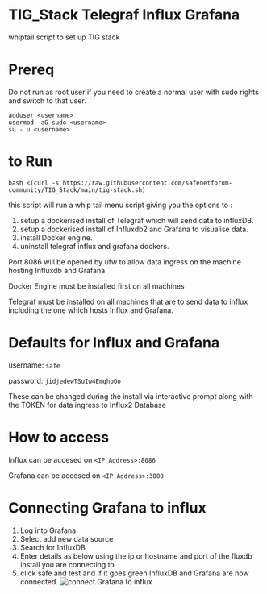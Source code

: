 # TIG_Stack Telegraf Influx Grafana
whiptail script to set up TIG stack 

# Prereq

Do not run as root user if you need to create a normal user with sudo rights and switch to that user.

```
adduser <username>
usermod -aG sudo <username>
su - u <username>
```

# to Run

```bash <(curl -s https://raw.githubusercontent.com/safenetforum-community/TIG_Stack/main/tig-stack.sh)```

this script will run a whip tail menu script giving you the options to :

1. setup a dockerised  install of Telegraf which will send data to influxDB.
2. setup a dockerised install of Influxdb2 and Grafana to visualise data.
3. install Docker engine.
4. uninstall telegraf influx and grafana dockers.

Port 8086 will be opened by ufw to allow data ingress on the machine hosting Influxdb and Grafana

Docker Engine must be installed first on all machines

Telegraf must be installed on all machines that are to send data to influx including the one which hosts Influx and Grafana.


# Defaults for Influx and Grafana
username: ```safe```

password: ```jidjedewTSuIw4EmqhoOo```

These can be changed during the install via interactive prompt along with the TOKEN for data ingress to Influx2 Database

# How to access

Influx can be accesed on ```<IP Address>:8086```

Grafana can be accesed on ```<IP Address>:3000```

# Connecting Grafana to influx

1. Log into Grafana
2. Select add new data source
3. Search for InfluxDB
4. Enter details as below using the ip or hostname and port of the fluxdb install you are connecting to
5. click safe and test and if it goes green InfluxDB and Grafana are now connected.
![connect Grafana to influx](https://github.com/safenetforum-community/TIG_Stack/assets/25412853/8cd2e8b6-7b32-4d9c-b10c-4cfd5b77deca)

